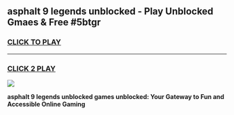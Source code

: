 
## asphalt 9 legends unblocked - Play Unblocked Gmaes & Free #5btgr
<h3>
<a href="https://news.freeplayer.one?title=asphalt_9_legends_unblocked&ref=03M">CLICK TO PLAY</a></h3>
<hr>

<h3>
<a href="https://news.freeplayer.one?title=asphalt_9_legends_unblocked&ref=03M">CLICK 2 PLAY</a>
  
</h3>

<a href="https://news.freeplayer.one?title=asphalt_9_legends_unblocked&ref=03M"><img src="https://clearcache.store/games.png"></a>


**asphalt 9 legends unblocked games unblocked: Your Gateway to Fun and Accessible Online Gaming**

